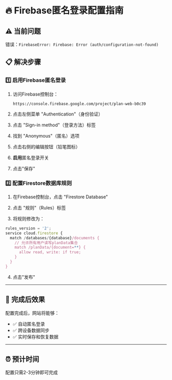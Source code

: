 # 🔥 Firebase匿名登录配置指南

## ⚠️ 当前问题
错误：`FirebaseError: Firebase: Error (auth/configuration-not-found)`

## 📋 解决步骤

### 1️⃣ 启用Firebase匿名登录

1. 访问Firebase控制台：
   ```
   https://console.firebase.google.com/project/plan-web-b0c39
   ```

2. 点击左侧菜单 "Authentication"（身份验证）

3. 点击 "Sign-in method"（登录方法）标签

4. 找到 "Anonymous"（匿名）选项

5. 点击右侧的编辑按钮（铅笔图标）

6. **启用**匿名登录开关

7. 点击"保存"

### 2️⃣ 配置Firestore数据库规则

1. 在Firebase控制台，点击 "Firestore Database"

2. 点击 "规则"（Rules）标签

3. 将规则修改为：

```javascript
rules_version = '2';
service cloud.firestore {
  match /databases/{database}/documents {
    // 允许所有用户读写planData集合
    match /planData/{document=**} {
      allow read, write: if true;
    }
  }
}
```

4. 点击"发布"

---

## 🎯 完成后效果

配置完成后，网站将能够：
- ✅ 自动匿名登录
- ✅ 跨设备数据同步
- ✅ 实时保存和恢复数据

---

## ⏰ 预计时间
配置只需2-3分钟即可完成
